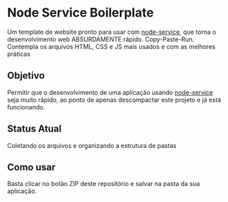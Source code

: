 Node Service Boilerplate
========================
Um template de website pronto para usar com [node-service](https://github.com/vivina/node-service), que torna o 
desenvolvimento web ABSURDAMENTE rápido. Copy-Paste-Run. Contempla os arquivos HTML, CSS e JS mais 
usados e com as melhores práticas


Objetivo
--------
Permitir que o desenvolvimento de uma aplicação usando [node-service](https://github.com/vivina/node-service) seja
muito rápido, ao ponto de apenas descompactar este projeto e já está funcionando.


Status Atual
------------
Coletando os arquivos e organizando a estrutura de pastas


Como usar
---------
Basta clicar no botão ZIP deste repositório e salvar na pasta da sua aplicação.